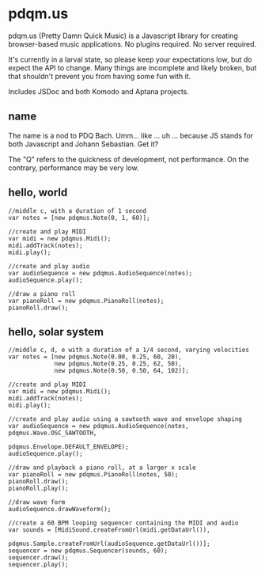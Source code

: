 pdqm.us
=======
pdqm.us (Pretty Damn Quick Music) is a Javascript library for creating browser-based music applications. No plugins required. No server required.

It's currently in a larval state, so please keep your expectations low, but do expect the API to change. Many things are incomplete and likely broken, but that shouldn't prevent you from having some fun with it.

Includes JSDoc and both Komodo and Aptana projects.

name
----
The name is a nod to PDQ Bach. Umm… like … uh … because JS stands for both Javascript and Johann Sebastian. Get it?

The "Q" refers to the quickness of development, not performance. On the contrary, performance may be very low.

hello, world
------------
    //middle c, with a duration of 1 second
    var notes = [new pdqmus.Note(0, 1, 60)];

    //create and play MIDI  
    var midi = new pdqmus.Midi();
    midi.addTrack(notes);
    midi.play();

    //create and play audio
    var audioSequence = new pdqmus.AudioSequence(notes);
    audioSequence.play();

    //draw a piano roll
    var pianoRoll = new pdqmus.PianoRoll(notes);
    pianoRoll.draw();

hello, solar system
-------------------
    //middle c, d, e with a duration of a 1/4 second, varying velocities
    var notes = [new pdqmus.Note(0.00, 0.25, 60, 20),
                 new pdqmus.Note(0.25, 0.25, 62, 50),
                 new pdqmus.Note(0.50, 0.50, 64, 102)];

    //create and play MIDI  
    var midi = new pdqmus.Midi();
    midi.addTrack(notes);
    midi.play();

    //create and play audio using a sawtooth wave and envelope shaping
    var audioSequence = new pdqmus.AudioSequence(notes, pdqmus.Wave.OSC_SAWTOOTH, 
                                          pdqmus.Envelope.DEFAULT_ENVELOPE);
    audioSequence.play();

    //draw and playback a piano roll, at a larger x scale
    var pianoRoll = new pdqmus.PianoRoll(notes, 50);
    pianoRoll.draw();
    pianoRoll.play();

    //draw wave form
    audioSequence.drawWaveform();

    //create a 60 BPM looping sequencer containing the MIDI and audio
    var sounds = [MidiSound.createFromUrl(midi.getDataUrl()),
                  pdqmus.Sample.createFromUrl(audioSequence.getDataUrl())];
    sequencer = new pdqmus.Sequencer(sounds, 60);
    sequencer.draw();
    sequencer.play();    
